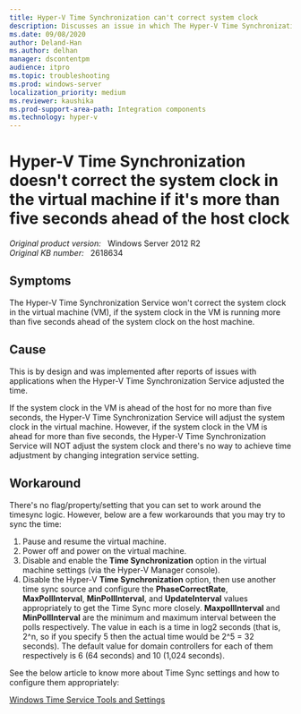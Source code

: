 ```yaml
---
title: Hyper-V Time Synchronization can't correct system clock
description: Discusses an issue in which The Hyper-V Time Synchronization Service won't correct the system clock in the virtual machine if the system clock in the VM is running more than five seconds ahead of the system clock on the host machine.
ms.date: 09/08/2020
author: Deland-Han
ms.author: delhan
manager: dscontentpm
audience: itpro
ms.topic: troubleshooting
ms.prod: windows-server
localization_priority: medium
ms.reviewer: kaushika
ms.prod-support-area-path: Integration components
ms.technology: hyper-v
---
```

# Hyper-V Time Synchronization doesn't correct the system clock in the virtual machine if it's more than five seconds ahead of the host clock

_Original product version:_ &nbsp; Windows Server 2012 R2  
_Original KB number:_ &nbsp; 2618634

## Symptoms

The Hyper-V Time Synchronization Service won't correct the system clock in the virtual machine (VM), if the system clock in the VM is running more than five seconds ahead of the system clock on the host machine.

## Cause

This is by design and was implemented after reports of issues with applications when the Hyper-V Time Synchronization Service adjusted the time.

If the system clock in the VM is ahead of the host for no more than five seconds, the Hyper-V Time Synchronization Service will adjust the system clock in the virtual machine. However, if the system clock in the VM is ahead for more than five seconds, the Hyper-V Time Synchronization Service will NOT adjust the system clock and there's no way to achieve time adjustment by changing integration service setting.

## Workaround

There's no flag/property/setting that you can set to work around the timesync logic. However, below are a few workarounds that you may try to sync the time:

1. Pause and resume the virtual machine.
2. Power off and power on the virtual machine.
3. Disable and enable the **Time Synchronization** option in the virtual machine settings (via the Hyper-V Manager console).
4. Disable the Hyper-V **Time Synchronization** option, then use another time sync source and configure the **PhaseCorrectRate**, **MaxPollInterval**, **MinPollInterval**, and **UpdateInterval** values appropriately to get the Time Sync more closely. **MaxpollInterval** and **MinPollInterval** are the minimum and maximum interval between the polls respectively. The value in each is a time in log2 seconds (that is, 2^n, so if you specify 5 then the actual time would be 2^5 = 32 seconds). The default value for domain controllers for each of them respectively is 6 (64 seconds) and 10 (1,024 seconds).

See the below article to know more about Time Sync settings and how to configure them appropriately:

[Windows Time Service Tools and Settings](/previous-versions/windows/it-pro/windows-server-2003/cc773263(v=ws.10))
